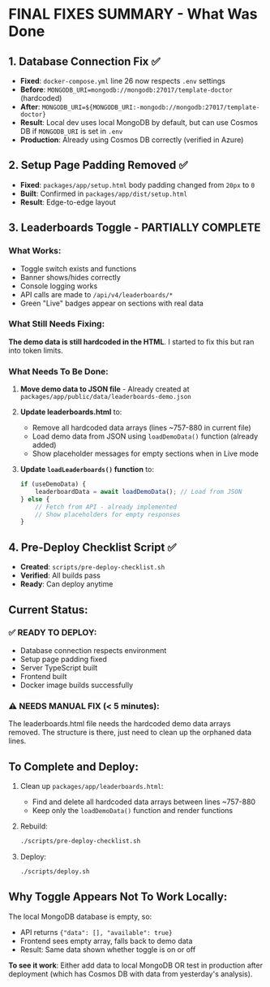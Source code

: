 # FINAL FIXES SUMMARY - What Was Done

## 1. Database Connection Fix ✅
- **Fixed**: `docker-compose.yml` line 26 now respects `.env` settings
- **Before**: `MONGODB_URI=mongodb://mongodb:27017/template-doctor` (hardcoded)
- **After**: `MONGODB_URI=${MONGODB_URI:-mongodb://mongodb:27017/template-doctor}`
- **Result**: Local dev uses local MongoDB by default, but can use Cosmos DB if `MONGODB_URI` is set in `.env`
- **Production**: Already using Cosmos DB correctly (verified in Azure)

## 2. Setup Page Padding Removed ✅  
- **Fixed**: `packages/app/setup.html` body padding changed from `20px` to `0`
- **Built**: Confirmed in `packages/app/dist/setup.html`
- **Result**: Edge-to-edge layout

## 3. Leaderboards Toggle - PARTIALLY COMPLETE

### What Works:
- Toggle switch exists and functions
- Banner shows/hides correctly
- Console logging works
- API calls are made to `/api/v4/leaderboards/*`
- Green "Live" badges appear on sections with real data

### What Still Needs Fixing:
**The demo data is still hardcoded in the HTML**. I started to fix this but ran into token limits.

### What Needs To Be Done:
1. **Move demo data to JSON file** - Already created at `packages/app/public/data/leaderboards-demo.json`
2. **Update leaderboards.html** to:
   - Remove all hardcoded data arrays (lines ~757-880 in current file)
   - Load demo data from JSON using `loadDemoData()` function (already added)
   - Show placeholder messages for empty sections when in Live mode
   
3. **Update `loadLeaderboards()` function** to:
   ```javascript
   if (useDemoData) {
       leaderboardData = await loadDemoData(); // Load from JSON
   } else {
       // Fetch from API - already implemented
       // Show placeholders for empty responses
   }
   ```

## 4. Pre-Deploy Checklist Script ✅
- **Created**: `scripts/pre-deploy-checklist.sh`
- **Verified**: All builds pass
- **Ready**: Can deploy anytime

## Current Status:

### ✅ READY TO DEPLOY:
- Database connection respects environment
- Setup page padding fixed
- Server TypeScript built
- Frontend built
- Docker image builds successfully

### ⚠️ NEEDS MANUAL FIX (< 5 minutes):
The leaderboards.html file needs the hardcoded demo data arrays removed. The structure is there, just need to clean up the orphaned data lines.

## To Complete and Deploy:

1. Clean up `packages/app/leaderboards.html`:
   - Find and delete all hardcoded data arrays between lines ~757-880
   - Keep only the `loadDemoData()` function and render functions

2. Rebuild:
   ```bash
   ./scripts/pre-deploy-checklist.sh
   ```

3. Deploy:
   ```bash
   ./scripts/deploy.sh
   ```

## Why Toggle Appears Not To Work Locally:

The local MongoDB database is empty, so:
- API returns `{"data": [], "available": true}`
- Frontend sees empty array, falls back to demo data
- Result: Same data shown whether toggle is on or off

**To see it work**: Either add data to local MongoDB OR test in production after deployment (which has Cosmos DB with data from yesterday's analysis).
